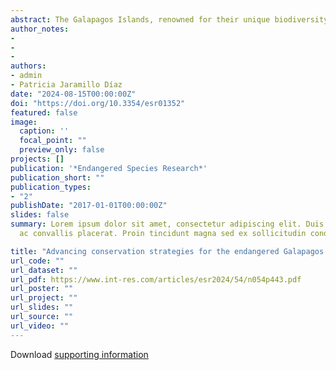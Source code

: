 ```yaml
---
abstract: The Galapagos Islands, renowned for their unique biodiversity, face a growing crisis, with over half of their endemic vascular plants under threat of extinction. Among the threatened flora, Lecocarpus lecocarpoides is classified as endangered, but is one of the least studied species. We present novel insights into the biology of L. lecocarpoides, acquired during the propagation of individuals for subsequent transplantation into their native habitat. The study encompasses seed viability, germination, growth, phenology, and morphology. Herbarium seeds were shown to remain viable for over 2 decades, highlighting the potential for seed bank conservation. In our germination experiment, which began with just 50 seeds, seed scarification resulted in a high germination rate of 75%. The resulting seedlings were planted in 2 sizes of pots and nurtured as seed producers. The plants in larger pots grew on average twice as tall and with nearly double the stem diameter of those in smaller pots. They yielded over 8000 seeds for conservation efforts, providing information on the development and fruit production capacity of L. lecocarpoides. We show differences in diaspore spine length between L. lecocarpoides populations, supporting the distinction of 2 L. lecocarpoides subspecies. Our findings provide essential data to inform conservation strategies for this endemic Galapagos species.
author_notes:
-
-
-
authors:
- admin
- Patricia Jaramillo Díaz
date: "2024-08-15T00:00:00Z"
doi: "https://doi.org/10.3354/esr01352"
featured: false
image:
  caption: ''
  focal_point: ""
  preview_only: false
projects: []
publication: '*Endangered Species Research*'
publication_short: ""
publication_types:
- "2"
publishDate: "2017-01-01T00:00:00Z"
slides: false
summary: Lorem ipsum dolor sit amet, consectetur adipiscing elit. Duis posuere tellus
  ac convallis placerat. Proin tincidunt magna sed ex sollicitudin condimentum.

title: "Advancing conservation strategies for the endangered Galapagos plant Lecocarpus lecocarpoides: insights from ex situ propagation"
url_code: ""
url_dataset: ""
url_pdf: https://www.int-res.com/articles/esr2024/54/n054p443.pdf
url_poster: ""
url_project: ""
url_slides: ""
url_source: ""
url_video: ""
---
```




Download [supporting information](https://www.int-res.com/articles/suppl/n054p443_supp.pdf)
